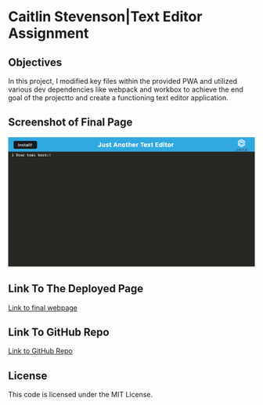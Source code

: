 # Caitlin Stevenson|Text Editor Assignment

## Objectives

In this project, I modified key files within the provided PWA and utilized various dev dependencies like webpack and workbox to achieve the end goal of the projectto and create a functioning text editor application.

## Screenshot of Final Page

![Screenshot of final webpage](./final_page.png)

## Link To The Deployed Page

[Link to final webpage](https://caitlinscodes-note-taker.herokuapp.com/)

## Link To GitHub Repo

[Link to GitHub Repo](https://github.com/caitlinscodes/text_editor)

## License

This code is licensed under the MIT License.